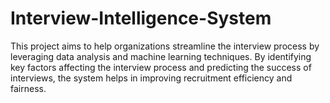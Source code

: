# Interview-Intelligence-System
This project aims to help organizations streamline the interview process by leveraging data analysis and machine learning techniques. By identifying key factors affecting the interview process and predicting the success of interviews, the system helps in improving recruitment efficiency and fairness.
